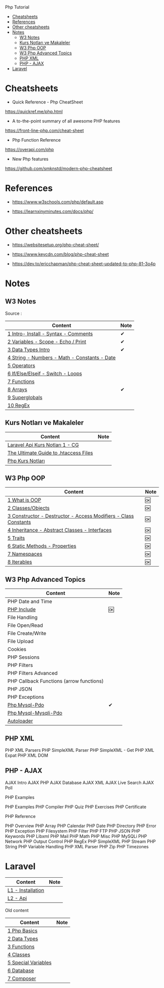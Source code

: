 
Php Tutorial

- [Cheatsheets](#cheatsheets)
- [References](#references)
- [Other cheatsheets](#other-cheatsheets)
- [Notes](#notes)
  - [W3 Notes](#w3-notes)
  - [Kurs Notları ve Makaleler](#kurs-notları-ve-makaleler)
  - [W3 Php OOP](#w3-php-oop)
  - [W3 Php Advanced Topics](#w3-php-advanced-topics)
  - [PHP XML](#php-xml)
  - [PHP - AJAX](#php---ajax)
- [Laravel](#laravel)

# Cheatsheets

- Quick Reference - Php CheatSheet

https://quickref.me/php.html

- A to-the-point summary of all awesome PHP features

https://front-line-php.com/cheat-sheet

- Php Function Reference

https://overapi.com/php

- New Php features

https://github.com/smknstd/modern-php-cheatsheet


# References

- https://www.w3schools.com/php/default.asp

- https://learnxinyminutes.com/docs/php/

# Other cheatsheets

- https://websitesetup.org/php-cheat-sheet/

- https://www.keycdn.com/blog/php-cheat-sheet

- https://dev.to/ericchapman/php-cheat-sheet-updated-to-php-81-3o4p

# Notes

## W3 Notes

Source : 

Content                                                                               | Note
--------------------------------------------------------------------------------------|-----
[1 Intro- Install - Syntax - Comments](./php-w3-01-intro.md)                          | ✔
[2 Variables - Scope - Echo / Print ](./php-w3-02-variables.md) | ✔
[3 Data Types Intro](./php-w3-03-data-types.md)     | ✔
[4 String - Numbers - Math - Constants - Date](./php-w3-04-data-types-detail.md) |
[5 Operators](./php-w3-05-operators.md)   |
[6 If/Else/Elseif - Switch - Loops](./php-w3-06-if-loops.md)|
[7 Functions](./php-w3-07-functions.md)                     |
[8 Arrays](./php-w3-08-arrays.md)                   | ✔ 
[9 Superglobals](./php-w3-09-superglobals.md)       |
[10 RegEx](./php-w3-10-regex.md)                    |


## Kurs Notları ve Makaleler

Content                                                      | Note
-------------------------------------------------------------|-----
[Laravel Api Kurs Notları 1 - CG](./ude-laravel-api-not1.md) |
[The Ultimate Guide to .htaccess Files](./article/art-htaccess1.md)|
[Php Kurs Notları](./ude-php-te-not1.md) | 


## W3 Php OOP

Content                                                                                         | Note
------------------------------------------------------------------------------------------------|-----
[1 What is OOP](./php-oop-01-intro.md)                                                          | 🆗
[2 Classes/Objects](./php-oop-02-classes.md)                                                    | 🆗
[3 Constructor - Destructor - Access Modifiers - Class Constants ](./php-oop-03-constructor.md) | 🆗
[4 Inheritance - Abstract Classes - Interfaces ](./php-oop-04-inheritance.md)                   | 🆗
[5 Traits](./php-oop-05-traits.md)                                                              | 🆗
[6 Static Methods - Properties](./php-oop-06-static-method-props.md)                            | 🆗
[7 Namespaces](./php-oop-07-namespaces.md)                                                      | 🆗
[8 Iterables](./php-oop-08-iterables.md)                                                        | 🆗

## W3 Php Advanced Topics

 Content                                      | Note |
----------------------------------------------|------|
 PHP Date and Time                            |
 [PHP Include](./php-adv-02-include.md)       | 🆗   
 File Handling                                |
 File Open/Read                               |
 File Create/Write                            |
 File Upload                                  |
 Cookies                                      |
 PHP Sessions                                 |
 PHP Filters                                  |
 PHP Filters Advanced                         |
 PHP Callback Functions (arrow functions)|
 PHP JSON                                     |
 PHP Exceptions                               |
[Php Mysql-Pdo](./php-mysql-tutor-pdo.md)    | ✔    
 [Php Mysql-Mysqli-Pdo](./php-mysql-tutor.md) |
 [Autoloader](./php-w3-11-autoloader.md)|

## PHP XML

PHP XML Parsers
PHP SimpleXML Parser
PHP SimpleXML - Get
PHP XML Expat
PHP XML DOM

## PHP - AJAX

AJAX Intro
AJAX PHP
AJAX Database
AJAX XML
AJAX Live Search
AJAX Poll

PHP Examples

PHP Examples
PHP Compiler
PHP Quiz
PHP Exercises
PHP Certificate

PHP Reference

PHP Overview
PHP Array
PHP Calendar
PHP Date
PHP Directory
PHP Error
PHP Exception
PHP Filesystem
PHP Filter
PHP FTP
PHP JSON
PHP Keywords
PHP Libxml
PHP Mail
PHP Math
PHP Misc
PHP MySQLi
PHP Network
PHP Output Control
PHP RegEx
PHP SimpleXML
PHP Stream
PHP String
PHP Variable Handling
PHP XML Parser
PHP Zip
PHP Timezones

# Laravel

| Content                                | Note |
|----------------------------------------|------|
| [L1 - Installation](./lrv-01-basic.md) |
| [L2 - Api](./lrv-02-api.md)            |

Old content

Content                                              | Note
-----------------------------------------------------|-----
[1 Php Basics](./php-01-basics.md)                   |
[2 Data Types](./php-02-data-types-1.md)             |
[3 Functions](./php-03-functions.md)                 |
[4 Classes](./php-04-classes.md)                     |
[5 Special Variables](./php-05-Special-Variables.md) |
[6 Database](./php-06-Database.md)                   |
[7 Composer](./php-07-Composer.md)                   |